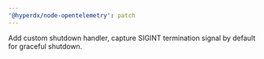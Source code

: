 ```yaml
---
'@hyperdx/node-opentelemetry': patch
---
```


Add custom shutdown handler, capture SIGINT termination signal by default for graceful shutdown.
